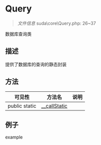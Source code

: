 #  Query 

> *文件信息* suda\core\Query.php: 26~37


数据库查询类


## 描述



提供了数据库的查询的静态封装



## 方法

| 可见性 | 方法名 | 说明 |
|--------|-------|------|
|  public  static|[__callStatic](Query/__callStatic.md) |  |
 

## 例子

example